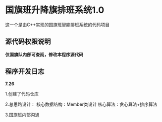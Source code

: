 #  国旗班升降旗排班系统1.0
这一个是由C++实现的国旗班智能排班系统的代码项目

##  源代码权限说明
**仅国旗队内部可查阅，修改本程序源代码**

##  程序开发日志
**7.26**

1.创建了代码仓库

2.总思路设计：
核心数据结构：Member类设计 
核心算法：贪心算法+排序算法

3.国旗班内部沟通
